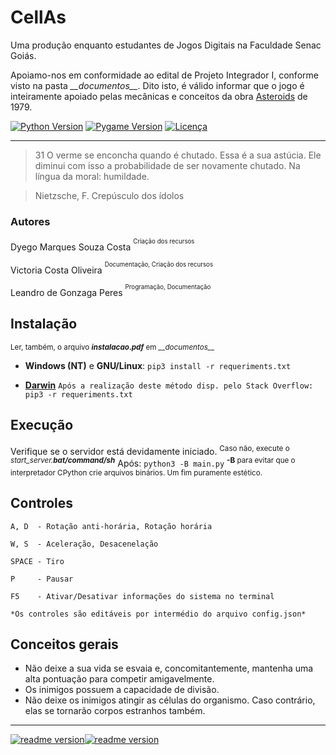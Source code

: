 # CellAs
Uma produção enquanto estudantes de Jogos Digitais na Faculdade Senac Goiás.

Apoiamo-nos em conformidade ao edital de Projeto Integrador I, conforme visto na pasta *\___documentos_\_\_*. 
Dito isto, é válido informar que o jogo é inteiramente apoiado pelas mecânicas e conceitos da obra <a href="https://en.wikipedia.org/wiki/Asteroids_(video_game)" target="_blank">Asteroids</a> de 1979.

[![Python Version](https://img.shields.io/badge/Python-3.7.1-green.svg?style=flat-square)](https://www.python.org/) [![Pygame Version](https://img.shields.io/badge/Pygame-1.9.4-green.svg?style=flat-square)](https://www.pygame.org/) [![Licença](https://img.shields.io/badge/Licença-GPLv3-blue.svg?style=flat-square)](https://www.gnu.org/licenses/gpl-3.0.pt-br.html)
___
> 31
> O verme se enconcha quando é chutado.  Essa é a sua astúcia.
> Ele diminui com isso a probabilidade de ser novamente chutado.
> Na língua da moral: humildade. 

> Nietzsche, F. Crepúsculo dos ídolos

### Autores
Dyego Marques Souza Costa
<sup><sup>Criação dos recursos</sup></sup>

Victoria Costa Oliveira
<sup><sup>Documentação, Criação dos recursos</sup></sup>

Leandro de Gonzaga Peres
<sup><sup>Programação, Documentação</sup></sup>

## Instalação
<sup>Ler, também, o arquivo *__instalacao.pdf__* em *\___documentos_\_\_*</sup>
- __Windows (NT)__ e __GNU/Linux__:
```pip3 install -r requeriments.txt```


- [__Darwin__](https://stackoverflow.com/questions/30743194/pygame-installation-mac-os-x#34081126)
```Após a realização deste método disp. pelo Stack Overflow:```
```pip3 -r requeriments.txt```

## Execução
Verifique se o servidor está devidamente iniciado.
<sup>Caso não, execute o *start_server.__bat/command/sh__*</sup>
Após: ```python3 -B main.py```
<sup>__-B__ para evitar que o interpretador CPython crie arquivos binários. Um fim puramente estético.</sup>

## Controles
```
A, D  - Rotação anti-horária, Rotação horária

W, S  - Aceleração, Desacenelação

SPACE - Tiro

P     - Pausar

F5    - Ativar/Desativar informações do sistema no terminal

*Os controles são editáveis por intermédio do arquivo config.json*
```

## Conceitos gerais
- Não deixe a sua vida se esvaia e, concomitantemente, mantenha uma alta pontuação para competir amigavelmente.
- Os inimigos possuem a capacidade de divisão.
- Não deixe os inimigos atingir as células do organismo. Caso contrário, elas se tornarão corpos estranhos também.

___
[![readme version](https://img.shields.io/badge/%2F~.-lightgrey.svg?style=flat-square&colorA=808080&colorB=808080)![readme version](https://img.shields.io/badge/09%2F12%2F18--lightgrey.svg?style=flat-square&colorA=000000&colorB=ffffff)](https://works.sohne.com.br/taoj)

